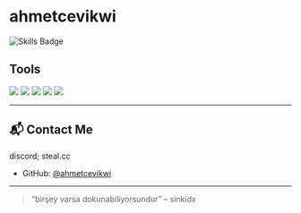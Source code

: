 #  ahmetcevikwi

<img src="https://img.shields.io/badge/Skills-Python%20%7C%20JS%20%7C%20C%2B%2B%20%7C%20HTML%2FCSS-orange?style=for-the-badge" alt="Skills Badge" />

##  Tools

<p>
  <img src="https://img.shields.io/badge/-Python-3776AB?style=flat&logo=python&logoColor=white"/>
  <img src="https://img.shields.io/badge/-JavaScript-F7DF1E?style=flat&logo=javascript&logoColor=black"/>
  <img src="https://img.shields.io/badge/-C++-00599C?style=flat&logo=c%2B%2B&logoColor=white"/>
  <img src="https://img.shields.io/badge/-HTML5-E34F26?style=flat&logo=html5&logoColor=white"/>
  <img src="https://img.shields.io/badge/-CSS3-1572B6?style=flat&logo=css3&logoColor=white"/>
</p>

---

## 📬 Contact Me

discord; steal.cc
- GitHub: [@ahmetcevikwi](https://github.com/ahmetcevikwi)

---

> “birşey varsa dokunabiliyorsundur” – sinkidx

